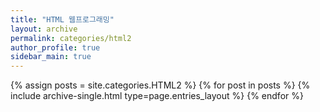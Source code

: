 ```yaml
---
title: "HTML 웹프로그래밍"
layout: archive
permalink: categories/html2
author_profile: true
sidebar_main: true
---
```



{% assign posts = site.categories.HTML2 %}
{% for post in posts %} {% include archive-single.html type=page.entries_layout %} {% endfor %}

